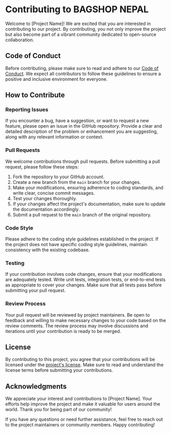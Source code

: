 # Contributing to BAGSHOP NEPAL

Welcome to [Project Name]! We are excited that you are interested in contributing to our project. By contributing, you not only improve the project but also become part of a vibrant community dedicated to open-source collaboration.

## Code of Conduct

Before contributing, please make sure to read and adhere to our [Code of Conduct](CODE_OF_CONDUCT.md). We expect all contributors to follow these guidelines to ensure a positive and inclusive environment for everyone.

## How to Contribute

### Reporting Issues

If you encounter a bug, have a suggestion, or want to request a new feature, please open an issue in the GitHub repository. Provide a clear and detailed description of the problem or enhancement you are suggesting, along with any relevant information or context.

### Pull Requests

We welcome contributions through pull requests. Before submitting a pull request, please follow these steps:

1. Fork the repository to your GitHub account.
2. Create a new branch from the `main` branch for your changes.
3. Make your modifications, ensuring adherence to coding standards, and write clear, concise commit messages.
4. Test your changes thoroughly.
5. If your changes affect the project's documentation, make sure to update the documentation accordingly.
6. Submit a pull request to the `main` branch of the original repository.

### Code Style

Please adhere to the coding style guidelines established in the project. If the project does not have specific coding style guidelines, maintain consistency with the existing codebase.

### Testing

If your contribution involves code changes, ensure that your modifications are adequately tested. Write unit tests, integration tests, or end-to-end tests as appropriate to cover your changes. Make sure that all tests pass before submitting your pull request.

### Review Process

Your pull request will be reviewed by project maintainers. Be open to feedback and willing to make necessary changes to your code based on the review comments. The review process may involve discussions and iterations until your contribution is ready to be merged.

## License

By contributing to this project, you agree that your contributions will be licensed under the [project's license](LICENSE). Make sure to read and understand the license terms before submitting your contributions.

## Acknowledgments

We appreciate your interest and contributions to [Project Name]. Your efforts help improve the project and make it valuable for users around the world. Thank you for being part of our community!

If you have any questions or need further assistance, feel free to reach out to the project maintainers or community members. Happy contributing!


